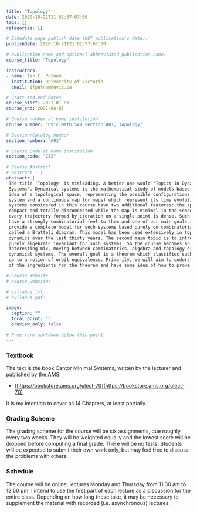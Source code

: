 ```yaml
---
title: "Topology"
date: 2020-10-21T21:02:57-07:00
tags: []
categories: []

# Schedule page publish date (NOT publication's date).
publishDate: 2020-10-21T21:02:57-07:00

# Publication name and optional abbreviated publication name.
course_title: "Topology"

instructors:
- name: Ian F. Putnam
  institution: University of Victoria
  email: ifputnam@uvic.ca

# Start and end dates
course_start: 2021-01-01
course_end: 2021-06-01

# Course number at home institution
course_number: "UVic Math 540 Section A01, Topology"

# Section/Catalog number
section_number: "A01"

# Course Code at Home institution
section_code: "ZZZ"

# Course Abstract
# abstract : |
abstract: |
 The title 'Topology' is misleading. A better one would 'Topics in Dynamical
 Systems'. Dynamical systems is the mathematical study of models based on the
 idea of a topological space, representing the possible configurations of a
 system and a continuous map (or maps) which represent its time evolution. The
 systems considered in this course have two additional features: the space is
 compact and totally disconnected while the map is minimal in the sense that
 every trajectory formed by iteration on a single point is dense. Such spaces
 have a strongly combinatorial feel to them and one of our main goals is o
 provide a complete model for such systems based purely on combinatorial data
 called a Bratteli diagram. This model has been used extensively in topological
 dynamics over the last thirty years. The second main topic is to introduce a
 purely algebraic invariant for such systems. So the course becomes an
 interesting mix, moving between combinatorics, algebra and topology or
 dynamical systems. The overall goal is a theorem which classifies such systems
 up to a notion of orbit equivalence. Primarily, we will aim to understand all
 of the ingredients for the theorem and have some idea of how to prove it.

# Course Website
# course_website: 

# syllabus_txt:
# syllabus_pdf:

image:
  caption: ""
  focal_point: ""
  preview_only: false

# Free form markdown below this point
---
```


### Textbook

The text is the book Cantor MInimal Systems, written by the lecturer and
published by the AMS:

* [https://bookstore.ams.org/ulect-70](https://bookstore.ams.org/ulect-70)

It is my intention to cover all 14 Chapters, at least partially.


### Grading Scheme
The grading scheme for the course will be six assignments, due roughly every two
weeks.  They will be weighted equally and the lowest score will be dropped
before computing a final grade. There will be no tests. Students will be
expected to submit their own work only, but may feel free to discuss the
problems with others.


### Schedule
The course will be online: lectures Monday and Thursday from 11:30 am to 12:50
pm. I intend to use the first part of each lecture as a discussion for the
entire class. Depending on how long these take, it may be necessary to
supplement the material with recorded (i.e. asynchronous) lectures.
